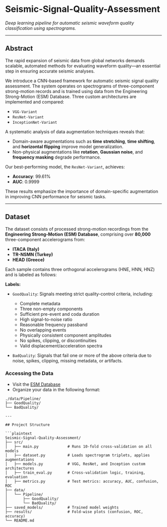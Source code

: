 # Seismic-Signal-Quality-Assessment

_Deep learning pipeline for automatic seismic waveform quality classification using spectrograms._

---

## Abstract

The rapid expansion of seismic data from global networks demands scalable, automated methods for evaluating waveform quality—an essential step in ensuring accurate seismic analyses.

We introduce a CNN-based framework for automatic seismic signal quality assessment. The system operates on spectrograms of three-component strong-motion records and is trained using data from the Engineering Strong-Motion (ESM) Database. Three custom architectures are implemented and compared:

- `VGG-Variant`
- `ResNet-Variant`
- `InceptionNet-Variant`

A systematic analysis of data augmentation techniques reveals that:

- Domain-aware augmentations such as **time stretching**, **time shifting**, and **horizontal flipping** improve model generalization.
- Non-physical augmentations like **rotation**, **Gaussian noise**, and **frequency masking** degrade performance.

Our best-performing model, the `ResNet-Variant`, achieves:

- **Accuracy**: 99.61%  
- **AUC**: 0.9999

These results emphasize the importance of domain-specific augmentation in improving CNN performance for seismic tasks.

---

## Dataset

The dataset consists of processed strong-motion recordings from the **Engineering Strong-Motion (ESM) Database**, comprising over **80,000** three-component accelerograms from:

- **ITACA (Italy)**
- **TR-NSMN (Turkey)**
- **HEAD (Greece)**

Each sample contains three orthogonal accelerograms (HNE, HNN, HNZ) and is labeled as follows:

**Labels:**

- `GoodQuality`: Signals meeting strict quality-control criteria, including:
  - Complete metadata
  - Three non-empty components
  - Sufficient pre-event and coda duration
  - High signal-to-noise ratio
  - Reasonable frequency passband
  - No overlapping events
  - Physically consistent component amplitudes
  - No spikes, clipping, or discontinuities
  - Valid displacement/acceleration spectra

- `BadQuality`: Signals that fail one or more of the above criteria due to noise, spikes, clipping, missing metadata, or artifacts.

### Accessing the Data

- Visit the [ESM Database](https://esm.mi.ingv.it/)
- Organize your data in the following format:

```plaintext
./data/Pipeline/
├── GoodQuality/
└── BadQuality/
  
---

## Project Structure

```plaintext
Seismic-Signal-Quality-Assessment/
├── src/
│   ├── main.py             # Runs 10-fold cross-validation on all models
│   ├── dataset.py          # Loads spectrogram triplets, applies augmentations
│   ├── models.py           # VGG, ResNet, and Inception custom architectures
│   ├── train_eval.py       # Cross-validation logic, training, evaluation
│   ├── metrics.py          # Test metrics: accuracy, AUC, confusion, ROC
├── data/
│   └── Pipeline/
│       ├── GoodQuality/
│       └── BadQuality/
├── saved_models/           # Trained model weights 
├── results/                # Fold-wise plots (confusion, ROC, accuracy)
└── README.md
